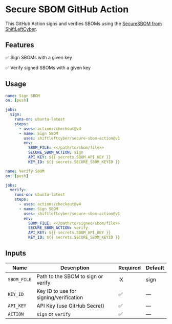 # Secure SBOM GitHub Action

This GitHub Action signs and verifies SBOMs using the [SecureSBOM from ShiftLeftCyber](https://shiftleftcyber.io).

## Features
 ✅ Sign SBOMs with a given key

 ✅ Verify signed SBOMs with a given key

## Usage

```yaml
name: Sign SBOM
on: [push]

jobs:
  sign:
    runs-on: ubuntu-latest
    steps:
      - uses: actions/checkout@v4
      - name: Sign SBOM
        uses: shiftleftcyber/secure-sbom-action@v1
        env:
          SBOM_FILE: <</path/to/sbom/file>>
          SECURE_SBOM_ACTION: sign
          API_KEY: ${{ secrets.SBOM_API_KEY }}
          KEY_ID: ${{ secrets.SECURE_SBOM_KEYID }}
```

```yaml
name: Verify SBOM
on: [push]

jobs:
  verify:
    runs-on: ubuntu-latest
    steps:
      - uses: actions/checkout@v4
      - name: Sign SBOM
        uses: shiftleftcyber/secure-sbom-action@v1
        env:
          SBOM_FILE: <</path/to/signed/sbom/file>>
          SECURE_SBOM_ACTION: verify
          API_KEY: ${{ secrets.SBOM_API_KEY }}
          KEY_ID: ${{ secrets.SECURE_SBOM_KEYID }}
```


## Inputs

| Name           | Description                            | Required | Default  |
|----------------|----------------------------------------|----------|----------|
| `SBOM_FILE`     | Path to the SBOM to sign or verify     | :X       | sign     |
| `KEY_ID`       | Key ID to use for signing/verification | ✅       | —        |
| `API_KEY`      | API Key (use GitHub Secret)            | ✅       | —        |
| `ACTION`       | `sign` or `verify`                     | ✅       | —        |
